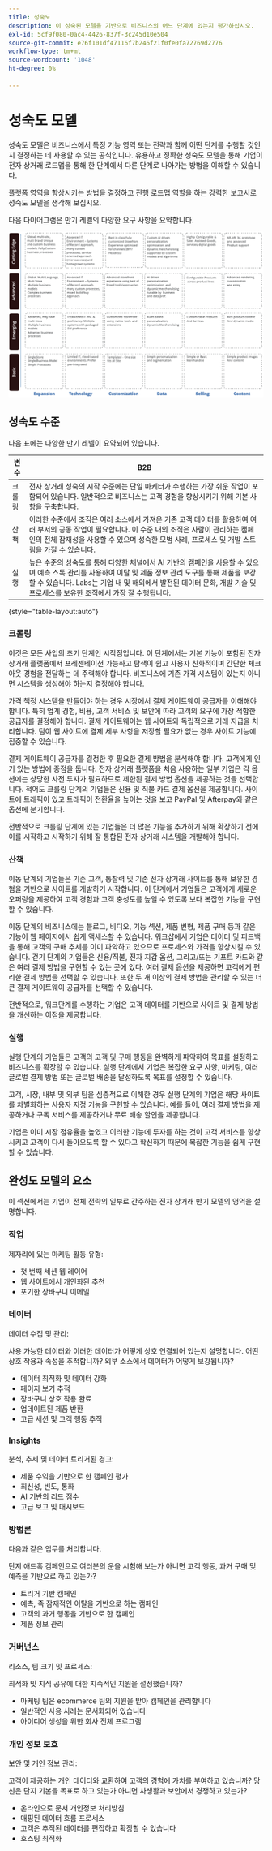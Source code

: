 ```yaml
---
title: 성숙도
description: 이 성숙된 모델을 기반으로 비즈니스의 어느 단계에 있는지 평가하십시오.
exl-id: 5cf9f080-0ac4-4426-837f-3c245d10e504
source-git-commit: e76f101df47116f7b246f21f0fe0fa72769d2776
workflow-type: tm+mt
source-wordcount: '1048'
ht-degree: 0%

---
```


# 성숙도 모델

성숙도 모델은 비즈니스에서 특정 기능 영역 또는 전략과 함께 어떤 단계를 수행할 것인지 결정하는 데 사용할 수 있는 공식입니다. 유용하고 정확한 성숙도 모델을 통해 기업이 전자 상거래 로드맵을 통해 한 단계에서 다른 단계로 나아가는 방법을 이해할 수 있습니다.

플랫폼 영역을 향상시키는 방법을 결정하고 진행 로드맵 역할을 하는 강력한 보고서로 성숙도 모델을 생각해 보십시오.

다음 다이어그램은 만기 레벨의 다양한 요구 사항을 요약합니다.

![성숙도 수준 다이어그램의 요구 사항](../../assets/playbooks/maturity-levels.png)

## 성숙도 수준

다음 표에는 다양한 만기 레벨이 요약되어 있습니다.

| 변수 | B2B |
-----------|----------|
| 크롤링 | 전자 상거래 성숙의 시작 수준에는 단일 마케터가 수행하는 가장 쉬운 작업이 포함되어 있습니다. 일반적으로 비즈니스는 고객 경험을 향상시키기 위해 기본 사항을 구축합니다. |
| 산책 | 이러한 수준에서 조직은 여러 소스에서 가져온 기존 고객 데이터를 활용하여 여러 부서의 공동 작업이 필요합니다.  이 수준 내의 조직은 사람이 관리하는 캠페인의 전체 잠재성을 사용할 수 있으며 성숙한 모범 사례, 프로세스 및 개발 스트림을 가질 수 있습니다. |
| 실행 | 높은 수준의 성숙도를 통해 다양한 채널에서 AI 기반의 캠페인을 사용할 수 있으며 예측 스톡 관리를 사용하여 이탈 및 제품 정보 관리 도구를 통해 제품을 보강할 수 있습니다. Labs는 기업 내 및 해외에서 발전된 데이터 문화, 개발 기술 및 프로세스를 보유한 조직에서 가장 잘 수행됩니다. |

{style=&quot;table-layout:auto&quot;}

### 크롤링

이것은 모든 사업의 초기 단계인 시작점입니다. 이 단계에서는 기본 기능이 포함된 전자 상거래 플랫폼에서 프레젠테이션 가능하고 탐색이 쉽고 사용자 친화적이며 간단한 체크아웃 경험을 전달하는 데 주력해야 합니다. 비즈니스에 기존 가격 시스템이 있는지 아니면 시스템을 생성해야 하는지 결정해야 합니다.

가격 책정 시스템을 만들어야 하는 경우 시장에서 결제 게이트웨이 공급자를 이해해야 합니다. 특히 업계 경험, 비용, 고객 서비스 및 보안에 따라 고객의 요구에 가장 적합한 공급자를 결정해야 합니다. 결제 게이트웨이는 웹 사이트와 독립적으로 거래 지급을 처리합니다. 팀이 웹 사이트에 결제 세부 사항을 저장할 필요가 없는 경우 사이트 기능에 집중할 수 있습니다.

결제 게이트웨이 공급자를 결정한 후 필요한 결제 방법을 분석해야 합니다. 고객에게 인기 있는 방법에 중점을 둡니다. 전자 상거래 플랫폼을 처음 사용하는 일부 기업은 각 옵션에는 상당한 사전 투자가 필요하므로 제한된 결제 방법 옵션을 제공하는 것을 선택합니다. 적어도 크롤링 단계의 기업들은 신용 및 직불 카드 결제 옵션을 제공합니다. 사이트에 트래픽이 있고 트래픽이 전환율을 높이는 것을 보고 PayPal 및 Afterpay와 같은 옵션에 분기합니다.

전반적으로 크롤링 단계에 있는 기업들은 더 많은 기능을 추가하기 위해 확장하기 전에 이를 시작하고 시작하기 위해 잘 통합된 전자 상거래 시스템을 개발해야 합니다.

### 산책

이동 단계의 기업들은 기존 고객, 통찰력 및 기존 전자 상거래 사이트를 통해 보유한 경험을 기반으로 사이트를 개발하기 시작합니다. 이 단계에서 기업들은 고객에게 새로운 오퍼링을 제공하여 고객 경험과 고객 충성도를 높일 수 있도록 보다 복잡한 기능을 구현할 수 있습니다.

이동 단계의 비즈니스에는 블로그, 비디오, 기능 섹션, 제품 변형, 제품 구매 등과 같은 기능이 웹 페이지에서 쉽게 액세스할 수 있습니다. 워크샵에서 기업은 데이터 및 피드백을 통해 고객의 구매 추세를 이미 파악하고 있으므로 프로세스와 가격을 향상시킬 수 있습니다. 걷기 단계의 기업들은 신용/직불, 전자 지갑 옵션, 그리고/또는 기프트 카드와 같은 여러 결제 방법을 구현할 수 있는 곳에 있다. 여러 결제 옵션을 제공하면 고객에게 편리한 결제 방법을 선택할 수 있습니다. 또한 두 개 이상의 결제 방법을 관리할 수 있는 더 큰 결제 게이트웨이 공급자를 선택할 수 있습니다.

전반적으로, 워크단계를 수행하는 기업은 고객 데이터를 기반으로 사이트 및 결제 방법을 개선하는 이점을 제공합니다.

### 실행

실행 단계의 기업들은 고객의 고객 및 구매 행동을 완벽하게 파악하여 목표를 설정하고 비즈니스를 확장할 수 있습니다. 실행 단계에서 기업은 복잡한 요구 사항, 마케팅, 여러 글로벌 결제 방법 또는 글로벌 배송을 달성하도록 목표를 설정할 수 있습니다.

고객, 시장, 내부 및 외부 팀을 심층적으로 이해한 경우 실행 단계의 기업은 해당 사이트를 차별화하는 사용자 지정 기능을 구현할 수 있습니다. 예를 들어, 여러 결제 방법을 제공하거나 구독 서비스를 제공하거나 무료 배송 할인을 제공합니다.

기업은 이미 시장 점유율을 높였고 이러한 기능에 투자를 하는 것이 고객 서비스를 향상시키고 고객이 다시 돌아오도록 할 수 있다고 확신하기 때문에 복잡한 기능을 쉽게 구현할 수 있습니다.

## 완성도 모델의 요소

이 섹션에서는 기업이 전체 전략의 일부로 간주하는 전자 상거래 만기 모델의 영역을 설명합니다.

### 작업

제자리에 있는 마케팅 활동 유형:

- 첫 번째 세션 웹 레이어
- 웹 사이트에서 개인화된 추천
- 포기한 장바구니 이메일

### 데이터

데이터 수집 및 관리:

사용 가능한 데이터와 이러한 데이터가 어떻게 상호 연결되어 있는지 설명합니다. 어떤 상호 작용과 속성을 추적합니까? 외부 소스에서 데이터가 어떻게 보강됩니까?

- 데이터 최적화 및 데이터 강화
- 페이지 보기 추적
- 장바구니 상호 작용 완료
- 업데이트된 제품 반환
- 고급 세션 및 고객 행동 추적

### Insights

분석, 추세 및 데이터 트리거된 경고:

- 제품 수익을 기반으로 한 캠페인 평가
- 최신성, 빈도, 통화
- AI 기반의 리드 점수
- 고급 보고 및 대시보드

### 방법론

다음과 같은 업무를 처리합니다.

단지 애드혹 캠페인으로 여러분의 운을 시험해 보는가 아니면 고객 행동, 과거 구매 및 예측을 기반으로 하고 있는가?

- 트리거 기반 캠페인
- 예측, 즉 잠재적인 이탈을 기반으로 하는 캠페인
- 고객의 과거 행동을 기반으로 한 캠페인
- 제품 정보 관리

### 거버넌스

리소스, 팀 크기 및 프로세스:

최적화 및 지식 공유에 대한 지속적인 지원을 설정했습니까?

- 마케팅 팀은 ecommerce 팀의 지원을 받아 캠페인을 관리합니다
- 일반적인 사용 사례는 문서화되어 있습니다
- 아이디어 생성을 위한 회사 전체 프로그램

### 개인 정보 보호

보안 및 개인 정보 관리:

고객이 제공하는 개인 데이터와 교환하여 고객의 경험에 가치를 부여하고 있습니까? 당신은 단지 기본을 목표로 하고 있는가 아니면 사생활과 보안에서 경쟁하고 있는가?

- 온라인으로 문서 개인정보 처리방침
- 매핑된 데이터 흐름 프로세스
- 고객은 추적된 데이터를 편집하고 확장할 수 있습니다
- 호스팅 최적화
